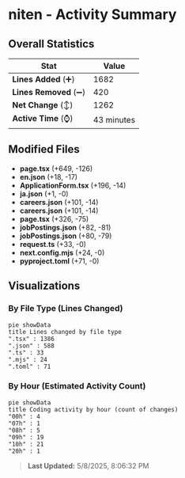 # niten - Activity Summary 

## Overall Statistics

| Stat                   | Value                                                             |
| ---------------------- | ----------------------------------------------------------------- |
| **Lines Added** (➕)   | 1682                                          |
| **Lines Removed** (➖) | 420                                        |
| **Net Change** (↕)    | 1262                |
| **Active Time** (⌚)   | 43 minutes |


## Modified Files
- **page.tsx** (+649, -126)
- **en.json** (+18, -17)
- **ApplicationForm.tsx** (+196, -14)
- **ja.json** (+1, -0)
- **careers.json** (+101, -14)
- **careers.json** (+101, -14)
- **page.tsx** (+326, -75)
- **jobPostings.json** (+82, -81)
- **jobPostings.json** (+80, -79)
- **request.ts** (+33, -0)
- **next.config.mjs** (+24, -0)
- **pyproject.toml** (+71, -0)

## Visualizations

### By File Type (Lines Changed)

```mermaid
pie showData
title Lines changed by file type
".tsx" : 1386
".json" : 588
".ts" : 33
".mjs" : 24
".toml" : 71
```

### By Hour (Estimated Activity Count)

```mermaid
pie showData
title Coding activity by hour (count of changes)
"00h" : 4
"07h" : 1
"08h" : 5
"09h" : 19
"10h" : 21
"20h" : 1
```


> **Last Updated:** 5/8/2025, 8:06:32 PM
